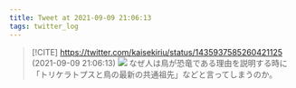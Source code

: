 ```yaml
---
title: Tweet at 2021-09-09 21:06:13
tags: twitter_log
---
```


> [!CITE] https://twitter.com/kaisekiriu/status/1435937585260421125 (2021-09-09 21:06:13)
> ![](https://twitter.com/kaisekiriu/status/1435937585260421125)
> なぜ人は鳥が恐竜である理由を説明する時に「トリケラトプスと鳥の最新の共通祖先」などと言ってしまうのか。
